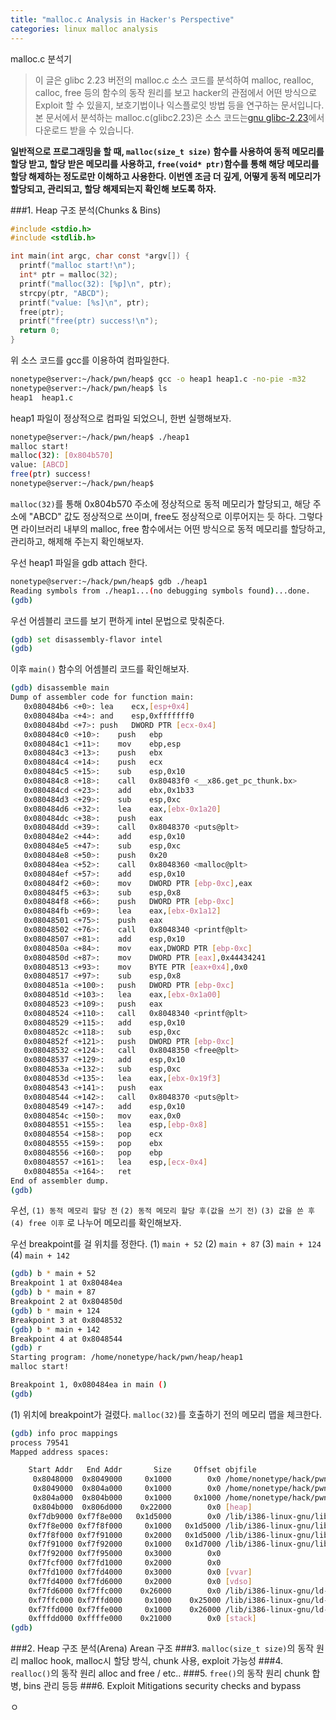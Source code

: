 ```yaml
---
title: "malloc.c Analysis in Hacker's Perspective"
categories: linux malloc analysis
---
```


malloc.c 분석기
> 이 글은 glibc 2.23 버전의 malloc.c 소스 코드를 분석하여 malloc, realloc, calloc, free 등의 함수의 동작 원리를 보고 hacker의 관점에서 어떤 방식으로 Exploit 할 수 있을지, 보호기법이나 익스플로잇 방법 등을 연구하는 문서입니다.
> 본 문서에서 분석하는 malloc.c(glibc2.23)은 소스 코드는[gnu glibc-2.23](https://ftp.gnu.org/gnu/glibc/glibc-2.23.tar.gz)에서 다운로드 받을 수 있습니다.

**일반적으로 프로그래밍을 할 때, `malloc(size_t size)` 함수를 사용하여 동적 메모리를 할당 받고, 할당 받은 메모리를 사용하고, `free(void* ptr)`함수를 통해 해당 메모리를 할당 해제하는 정도로만 이해하고 사용한다.
이번엔 조금 더 깊게, 어떻게 동적 메모리가 할당되고, 관리되고, 할당 해제되는지 확인해 보도록 하자.**

<!--
###0. allocation 함수의 종류
1. dlmalloc
  &nbsp;&nbsp;&nbsp;&nbsp;glibc의 ptmalloc의 기반이 되는 allocator
2. jemalloc (FreeBSD, NetBSD)
3. malloc (OpenBSD)
4. Hoard malloc
5. tcmalloc
-->
###1. Heap 구조 분석(Chunks & Bins)
<!--Alloc / free될 때의 Heap Chunk/Bin 구조의 변화-->

```c {.line-numbers}
#include <stdio.h>
#include <stdlib.h>

int main(int argc, char const *argv[]) {
  printf("malloc start!\n");
  int* ptr = malloc(32);
  printf("malloc(32): [%p]\n", ptr);
  strcpy(ptr, "ABCD");
  printf("value: [%s]\n", ptr);
  free(ptr);
  printf("free(ptr) success!\n");
  return 0;
}
```
위 소스 코드를 gcc를 이용하여 컴파일한다.

```sh
nonetype@server:~/hack/pwn/heap$ gcc -o heap1 heap1.c -no-pie -m32
nonetype@server:~/hack/pwn/heap$ ls
heap1  heap1.c
```

heap1 파일이 정상적으로 컴파일 되었으니, 한번 실행해보자.
```sh
nonetype@server:~/hack/pwn/heap$ ./heap1
malloc start!
malloc(32): [0x804b570]
value: [ABCD]
free(ptr) success!
nonetype@server:~/hack/pwn/heap$
```
`malloc(32)`를 통해 0x804b570 주소에 정상적으로 동적 메모리가 할당되고, 해당 주소에 "ABCD" 값도 정상적으로 쓰이며, free도 정상적으로 이루어지는 듯 하다.
그렇다면 라이브러리 내부의 malloc, free 함수에서는 어떤 방식으로 동적 메모리를 할당하고, 관리하고, 해제해 주는지 확인해보자.

우선 heap1 파일을 gdb attach 한다.

```sh
nonetype@server:~/hack/pwn/heap$ gdb ./heap1
Reading symbols from ./heap1...(no debugging symbols found)...done.
(gdb)
```

우선 어셈블리 코드를 보기 편하게 intel 문법으로 맞춰준다.

```sh
(gdb) set disassembly-flavor intel
(gdb)
```

이후 `main()` 함수의 어셈블리 코드를 확인해보자.

```sh
(gdb) disassemble main
Dump of assembler code for function main:
   0x080484b6 <+0>:	lea    ecx,[esp+0x4]
   0x080484ba <+4>:	and    esp,0xfffffff0
   0x080484bd <+7>:	push   DWORD PTR [ecx-0x4]
   0x080484c0 <+10>:	push   ebp
   0x080484c1 <+11>:	mov    ebp,esp
   0x080484c3 <+13>:	push   ebx
   0x080484c4 <+14>:	push   ecx
   0x080484c5 <+15>:	sub    esp,0x10
   0x080484c8 <+18>:	call   0x80483f0 <__x86.get_pc_thunk.bx>
   0x080484cd <+23>:	add    ebx,0x1b33
   0x080484d3 <+29>:	sub    esp,0xc
   0x080484d6 <+32>:	lea    eax,[ebx-0x1a20]
   0x080484dc <+38>:	push   eax
   0x080484dd <+39>:	call   0x8048370 <puts@plt>
   0x080484e2 <+44>:	add    esp,0x10
   0x080484e5 <+47>:	sub    esp,0xc
   0x080484e8 <+50>:	push   0x20
   0x080484ea <+52>:	call   0x8048360 <malloc@plt>
   0x080484ef <+57>:	add    esp,0x10
   0x080484f2 <+60>:	mov    DWORD PTR [ebp-0xc],eax
   0x080484f5 <+63>:	sub    esp,0x8
   0x080484f8 <+66>:	push   DWORD PTR [ebp-0xc]
   0x080484fb <+69>:	lea    eax,[ebx-0x1a12]
   0x08048501 <+75>:	push   eax
   0x08048502 <+76>:	call   0x8048340 <printf@plt>
   0x08048507 <+81>:	add    esp,0x10
   0x0804850a <+84>:	mov    eax,DWORD PTR [ebp-0xc]
   0x0804850d <+87>:	mov    DWORD PTR [eax],0x44434241
   0x08048513 <+93>:	mov    BYTE PTR [eax+0x4],0x0
   0x08048517 <+97>:	sub    esp,0x8
   0x0804851a <+100>:	push   DWORD PTR [ebp-0xc]
   0x0804851d <+103>:	lea    eax,[ebx-0x1a00]
   0x08048523 <+109>:	push   eax
   0x08048524 <+110>:	call   0x8048340 <printf@plt>
   0x08048529 <+115>:	add    esp,0x10
   0x0804852c <+118>:	sub    esp,0xc
   0x0804852f <+121>:	push   DWORD PTR [ebp-0xc]
   0x08048532 <+124>:	call   0x8048350 <free@plt>
   0x08048537 <+129>:	add    esp,0x10
   0x0804853a <+132>:	sub    esp,0xc
   0x0804853d <+135>:	lea    eax,[ebx-0x19f3]
   0x08048543 <+141>:	push   eax
   0x08048544 <+142>:	call   0x8048370 <puts@plt>
   0x08048549 <+147>:	add    esp,0x10
   0x0804854c <+150>:	mov    eax,0x0
   0x08048551 <+155>:	lea    esp,[ebp-0x8]
   0x08048554 <+158>:	pop    ecx
   0x08048555 <+159>:	pop    ebx
   0x08048556 <+160>:	pop    ebp
   0x08048557 <+161>:	lea    esp,[ecx-0x4]
   0x0804855a <+164>:	ret
End of assembler dump.
(gdb)
```

우선, `(1) 동적 메모리 할당 전` `(2) 동적 메모리 할당 후(값을 쓰기 전)` `(3) 값을 쓴 후` `(4) free 이후` 로 나누어 메모리를 확인해보자.

우선 breakpoint를 걸 위치를 정한다.
(1) `main + 52`
(2) `main + 87`
(3) `main + 124`
(4) `main + 142`

```sh
(gdb) b * main + 52
Breakpoint 1 at 0x80484ea
(gdb) b * main + 87
Breakpoint 2 at 0x804850d
(gdb) b * main + 124
Breakpoint 3 at 0x8048532
(gdb) b * main + 142
Breakpoint 4 at 0x8048544
(gdb) r
Starting program: /home/nonetype/hack/pwn/heap/heap1
malloc start!

Breakpoint 1, 0x080484ea in main ()
(gdb)
```

(1) 위치에 breakpoint가 걸렸다.
`malloc(32)`를 호출하기 전의 메모리 맵을 체크한다.

```sh
(gdb) info proc mappings
process 79541
Mapped address spaces:

	Start Addr   End Addr       Size     Offset objfile
	 0x8048000  0x8049000     0x1000        0x0 /home/nonetype/hack/pwn/heap/heap1
	 0x8049000  0x804a000     0x1000        0x0 /home/nonetype/hack/pwn/heap/heap1
	 0x804a000  0x804b000     0x1000     0x1000 /home/nonetype/hack/pwn/heap/heap1
	 0x804b000  0x806d000    0x22000        0x0 [heap]
	0xf7db9000 0xf7f8e000   0x1d5000        0x0 /lib/i386-linux-gnu/libc-2.27.so
	0xf7f8e000 0xf7f8f000     0x1000   0x1d5000 /lib/i386-linux-gnu/libc-2.27.so
	0xf7f8f000 0xf7f91000     0x2000   0x1d5000 /lib/i386-linux-gnu/libc-2.27.so
	0xf7f91000 0xf7f92000     0x1000   0x1d7000 /lib/i386-linux-gnu/libc-2.27.so
	0xf7f92000 0xf7f95000     0x3000        0x0
	0xf7fcf000 0xf7fd1000     0x2000        0x0
	0xf7fd1000 0xf7fd4000     0x3000        0x0 [vvar]
	0xf7fd4000 0xf7fd6000     0x2000        0x0 [vdso]
	0xf7fd6000 0xf7ffc000    0x26000        0x0 /lib/i386-linux-gnu/ld-2.27.so
	0xf7ffc000 0xf7ffd000     0x1000    0x25000 /lib/i386-linux-gnu/ld-2.27.so
	0xf7ffd000 0xf7ffe000     0x1000    0x26000 /lib/i386-linux-gnu/ld-2.27.so
	0xfffdd000 0xffffe000    0x21000        0x0 [stack]
(gdb)
```
















###2. Heap 구조 분석(Arena)
Arean 구조
###3. `malloc(size_t size)`의 동작 원리
malloc hook, malloc시 할당 방식, chunk 사용, exploit 가능성
###4. `realloc()`의 동작 원리
alloc and free / etc..
###5. `free()`의 동작 원리
chunk 합병, bins 관리 등등
###6. Exploit Mitigations
security checks and bypass


<!-- TODO
```c {.line-numbers}
```
0. alloc 함수의 종류(malloc calloc kalloc 등등)
1. malloc 구조 분석(아레나)
2. malloc 구조 분석(청크 및 bins)
3. malloc 동작 방식(alloc, free)
4. 동작 방식 표
-->
ㅇ
